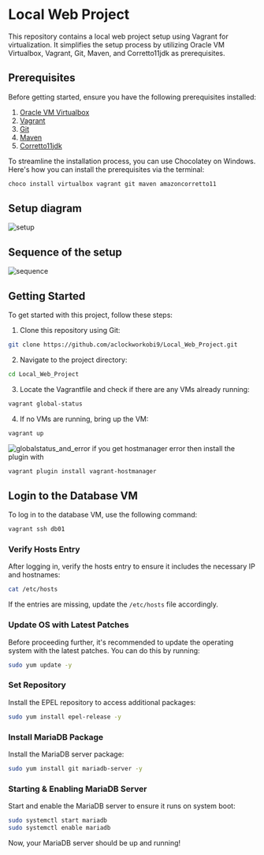 # Local Web Project

This repository contains a local web project setup using Vagrant for virtualization. It simplifies the setup process by utilizing Oracle VM Virtualbox, Vagrant, Git, Maven, and Corretto11jdk as prerequisites.


## Prerequisites

Before getting started, ensure you have the following prerequisites installed:

1. [Oracle VM Virtualbox](https://www.virtualbox.org/)
2. [Vagrant](https://www.vagrantup.com/)
3. [Git](https://git-scm.com/)
4. [Maven](https://maven.apache.org/)
5. [Corretto11jdk](https://aws.amazon.com/corretto/)

To streamline the installation process, you can use Chocolatey on Windows. Here's how you can install the prerequisites via the terminal:

```bash
choco install virtualbox vagrant git maven amazoncorretto11
```
## Setup diagram
![setup](https://github.com/aclockworkobi9/Local_Web_Project/assets/146419037/f909beb1-8f56-4b1e-a4da-8281b52c19e0)
## Sequence of the setup
![sequence](https://github.com/aclockworkobi9/Local_Web_Project/assets/146419037/3d62b991-45ff-4a7a-be9b-b70743114f30)

## Getting Started

To get started with this project, follow these steps:

1. Clone this repository using Git:

```bash
git clone https://github.com/aclockworkobi9/Local_Web_Project.git
```

2. Navigate to the project directory:

```bash
cd Local_Web_Project
```

3. Locate the Vagrantfile and check if there are any VMs already running:

```bash
vagrant global-status
```

4. If no VMs are running, bring up the VM:

```bash
vagrant up
```

![globalstatus_and_error](https://github.com/aclockworkobi9/Local_Web_Project/assets/146419037/583c2d99-ef4d-4983-92e9-2e175dd7fc4e)
if you get hostmanager error then install the plugin with
```bash
vagrant plugin install vagrant-hostmanager
```


## Login to the Database VM

To log in to the database VM, use the following command:

```bash
vagrant ssh db01
```

### Verify Hosts Entry

After logging in, verify the hosts entry to ensure it includes the necessary IP and hostnames:

```bash
cat /etc/hosts
```

If the entries are missing, update the `/etc/hosts` file accordingly.

### Update OS with Latest Patches

Before proceeding further, it's recommended to update the operating system with the latest patches. You can do this by running:

```bash
sudo yum update -y
```

### Set Repository

Install the EPEL repository to access additional packages:

```bash
sudo yum install epel-release -y
```

### Install MariaDB Package

Install the MariaDB server package:

```bash
sudo yum install git mariadb-server -y
```

### Starting & Enabling MariaDB Server

Start and enable the MariaDB server to ensure it runs on system boot:

```bash
sudo systemctl start mariadb
sudo systemctl enable mariadb
```

Now, your MariaDB server should be up and running!
